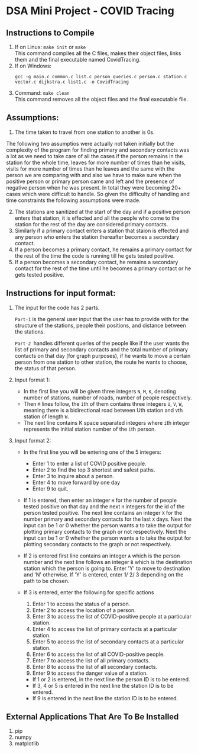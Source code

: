 # DSA Mini Project - COVID Tracing

## Instructions to Compile
1.  If on Linux: `make init` or `make`  
         This command compiles all the C files, makes their object files, links them and the final executable named CovidTracing.
2. If on Windows:
   ```
   gcc -g main.c common.c list.c person_queries.c person.c station.c vector.c dijkstra.c list1.c -o CovidTracing
   ``` 
<!-- 2.  Command:    make common.o
         This command compiles common.c and builds its object file common.o
 1.  Command:    make dijkstra.o
         This command compiles dijkstra.c and builds its object file dijkstra.o
 2.  Command:    make list.o
         This command compiles list.c and builds its object file list.o
 3.  Command:    make list1.o
         This command compiles list1.c and builds its object file list1.o
 4.  Command:    make person_queries.o
         This command compiles person_queries.c and builds its object file person_queries.o
 5.  Command:    make person.o
         This command compiles person.c and builds its object file person.o
 6.  Command:    make station.o
         This command compiles station.c and builds its object file station.o
 7.  Command:    make vector.o
         This command compiles vector.c and builds its object file vector.o -->
 3. Command:    `make clean`  
         This command removes all the object files and the final executable file.

## Assumptions:

1. The time taken to travel from one station to another is 0s.

The following two assumptios were actually not taken initially but the complexity of the program for finding primary and secondary contacts was a lot as we need to take care of all the cases if the person remains in the station for the whole time, leaves for more number of times than he visits, visits for more number of times than he leaves and the same with the person we are comparing with and also we have to make sure when the positive person or primary person came and left and the presence of negative person when he was present. In total they were becoming  20+ cases which were difficult to handle. So given the difficulty of handling and time constraints the following assumptions were made.

2. The stations are sanitized at the start of the day and if a positive person enters that station, it is effected and all the people who come to the station for the rest of the day are considered primary contacts.
3. Similarly if a primary contact enters a station that staion is effected and any person who enters the station thereafter becomes a secondary contact.
4. If a person becomes a primary contact, he remains a primary contact for the rest of the time the code is running till he gets tested positive.
5. If a person becomes a secondary contact, he remains a secondary contact for the rest of the time until he becomes a primary contact or he gets tested positive.



## Instructions for input format:

1. The input for the code has 2 parts.
   
   `Part-1` is the general user input that the user has to provide with for the structure of the stations, people their positions, and distance between the stations. 
   
   `Part-2 `handles different queries of the people like if the user wants the list of primary and secondary contacts and the total number of primary contacts on that day (for graph purposes), if he wants to move a certain person from one station to other station, the route he wants to choose, the status of that person.
2. Input format 1:
    - In the first line you will be given three integers
    `N`, `M`, `K`, denoting number of stations, number of
    roads, number of people respectively.
    - Then `M` lines follow, the `i`th of them contains three
    integers `U`, `V`, `W`, meaning there is a bidirectional
    road between Uth station and `V`th station of length `W`.
    - The next line contains K space separated integers where 
   `i`th integer represents the initial station number of the 
   `i`th person.
3. Input format 2:
    - In the first line you will be entering one of the 5 integers:  
        - Enter 1 to enter a list of COVID positive people.
        - Enter 2 to find the top 3 shortest and safest paths.
        - Enter 3 to inquire about a person.
        - Enter 4 to move forward by one day
        - Enter 9 to quit.

    - If 1 is entered, then enter an integer `H` for the number of people tested positive on that day and the next `H` integers for the id of the person tested positive. The next line contains an integer `X` for the number primary and secondary contacts for the last `X` days. Next the input can be 1 or 0 whether the person wants a to take the output for plotting primary contacts to the graph or not respectively. Next the input can be 1 or 0 whether the person wants a to take the output for plotting secondary contacts to the graph or not respectively.
  
    - If 2 is entered first line contains an integer `A` which is the person number and the next line follows an integer `B` which is the destination station which the person is going to. Enter 'Y' to move to destination and 'N' otherwise. If 'Y' is entered, enter 1/ 2/ 3 depending on the path to be chosen. 
    - If 3 is entered, enter the following for specific actions
        1. Enter 1 to access the status of a person.
        2. Enter 2 to access the location of a person.
        3. Enter 3 to access the list of COVID-positive people at a particular station.
        4. Enter 4 to access the list of primary contacts at a particular station.
        5. Enter 5 to access the list of secondary contacts at a particular station.
        6. Enter 6 to access the list of all COVID-positive people.
        7. Enter 7 to access the list of all primary contacts.
        8. Enter 8 to access the list of all secondary contacts.
        9. Enter 9 to access the danger value of a station.
   
        - If 1 or 2 is entered, in the next line the person ID is to be entered.
        - If 3, 4 or 5 is entered in the next line the station ID is to be entered.
        - If 9 is entered in the next line the station ID is to be entered.

## External Applications That Are To Be Installed

1. pip
2. numpy
3. matplotlib


<!--2. A person, if declared a primary contact, will maintain the said status for 15 days from the time of contact with >
